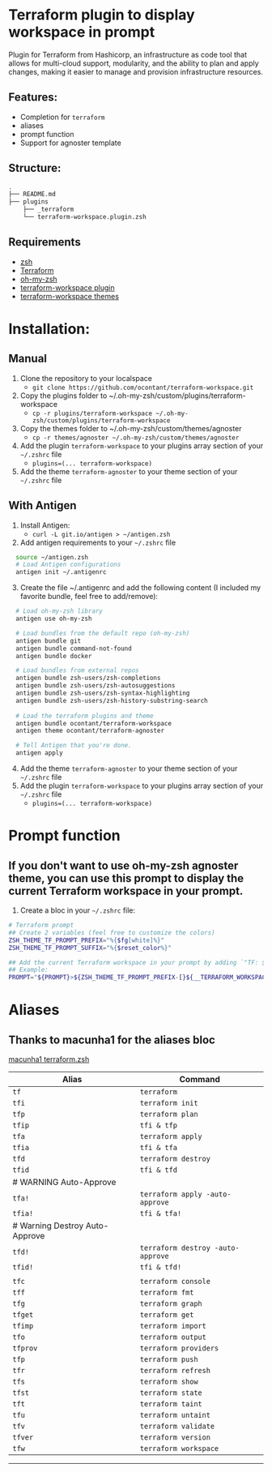# Terraform plugin to display workspace in prompt

Plugin for Terraform from Hashicorp, an infrastructure as code tool that allows for multi-cloud support, modularity, 
and the ability to plan and apply changes, making it easier to manage and provision infrastructure resources.

## Features:
- Completion for `terraform`
- aliases
- prompt function
- Support for agnoster template

## Structure:
```sh
.
├── README.md
├── plugins
    ├── _terraform
    └── terraform-workspace.plugin.zsh
```

## Requirements
* [zsh](http://www.zsh.org/)
* [Terraform](https://terraform.io/)
* [oh-my-zsh](https://github.com/ohmyzsh/ohmyzsh)
* [terraform-workspace plugin](https://github.com/ocontant/terraform-workspace)
* [terraform-workspace themes](https://github.com/ocontant/terraform-agnoster)

# Installation:
## Manual
1. Clone the repository to your localspace
   - `git clone https://github.com/ocontant/terraform-workspace.git`
2. Copy the plugins folder to ~/.oh-my-zsh/custom/plugins/terraform-workspace
   - `cp -r plugins/terraform-workspace ~/.oh-my-zsh/custom/plugins/terraform-workspace`
3. Copy the themes folder to ~/.oh-my-zsh/custom/themes/agnoster
   - `cp -r themes/agnoster ~/.oh-my-zsh/custom/themes/agnoster`
4. Add the plugin `terraform-workspace` to your plugins array section of your `~/.zshrc` file
    - `plugins=(... terraform-workspace)`
5. Add the theme `terraform-agnoster` to your theme section of your `~/.zshrc` file

## With Antigen
1. Install Antigen:
   - `curl -L git.io/antigen > ~/antigen.zsh`
2. Add antigen requirements to your `~/.zshrc` file
```sh
  source ~/antigen.zsh 
  # Load Antigen configurations 
  antigen init ~/.antigenrc
```
3. Create the file ~/.antigenrc and add the following content (I included my favorite bundle, feel free to add/remove):
```sh
  # Load oh-my-zsh library
  antigen use oh-my-zsh

  # Load bundles from the default repo (oh-my-zsh)
  antigen bundle git
  antigen bundle command-not-found
  antigen bundle docker

  # Load bundles from external repos
  antigen bundle zsh-users/zsh-completions
  antigen bundle zsh-users/zsh-autosuggestions
  antigen bundle zsh-users/zsh-syntax-highlighting
  antigen bundle zsh-users/zsh-history-substring-search
  
  # Load the terraform plugins and theme
  antigen bundle ocontant/terraform-workspace
  antigen theme ocontant/terraform-agnoster

  # Tell Antigen that you're done.
  antigen apply
```
4. Add the theme `terraform-agnoster` to your theme section of your `~/.zshrc` file
5. Add the plugin `terraform-workspace` to your plugins array section of your `~/.zshrc` file
    - `plugins=(... terraform-workspace)`


# Prompt function
## If you don't want to use oh-my-zsh agnoster theme, you can use this prompt to display the current Terraform workspace in your prompt.

1. Create a bloc in your `~/.zshrc` file:
```sh
# Terraform prompt
## Create 2 variables (feel free to customize the colors)
ZSH_THEME_TF_PROMPT_PREFIX="%{$fg[white]%}"
ZSH_THEME_TF_PROMPT_SUFFIX="%{$reset_color%}"

## Add the current Terraform workspace in your prompt by adding `"TF: ${__TERRAFORM_WORKSPACE_CACHE:gs/%/%%}"` to your `PROMPT` or `RPROMPT` variable.
## Example:
PROMPT="${PROMPT}>${ZSH_THEME_TF_PROMPT_PREFIX-[}${__TERRAFORM_WORKSPACE_CACHE:gs/%/%%}${ZSH_THEME_TF_PROMPT_SUFFIX-]}"
```
# Aliases
## Thanks to macunha1 for the aliases bloc
[macunha1 terraform.zsh](https://github.com/macunha1/zsh-terraform/blob/master/terraform.zsh)

| Alias | Command              |
| ----- | -------------------- |
| `tf`  | `terraform`          |
| `tfi` | `terraform init`     |
| `tfp` | `terraform plan`     |
| `tfip`| `tfi & tfp`          |
| `tfa` | `terraform apply`    |
| `tfia`| `tfi & tfa`          |
| `tfd` | `terraform destroy`  |
| `tfid`| `tfi & tfd`          |
| # WARNING Auto-Approve       |
| `tfa!`| `terraform apply -auto-approve` |
| `tfia!`| `tfi & tfa!`        |
| # Warning Destroy Auto-Approve |
| `tfd!`| `terraform destroy -auto-approve` |
| `tfid!`| `tfi & tfd!`        |
|                              |
| `tfc` | `terraform console`  |
| `tff` | `terraform fmt`      |
| `tfg` | `terraform graph`    |
| `tfget`| `terraform get`     |
| `tfimp`| `terraform import`  |
| `tfo` | `terraform output`   |
| `tfprov`| `terraform providers` |
| `tfp`| `terraform push`     |
| `tfr`| `terraform refresh`   |
| `tfs`| `terraform show`      |
| `tfst` | `terraform state`    |
| `tft` | `terraform taint`    |
| `tfu` | `terraform untaint`  |
| `tfv` | `terraform validate` |
| `tfver` | `terraform version`|
| `tfw` | `terraform workspace`|
--------------------------------

